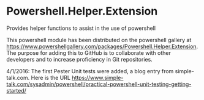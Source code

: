 # Powershell.Helper.Extension
Provides helper functions to assist in the use of powershell

This powershell module has been distributed on the powershell gallery at 
https://www.powershellgallery.com/packages/Powershell.Helper.Extension. 
The purpose for adding this to GitHub is to collaborate with other developers 
and to increase proficiency in Git repositories. 

4/1/2016: The first Pester Unit tests were added, a blog entry from simple-talk.com. Here is the URL https://www.simple-talk.com/sysadmin/powershell/practical-powershell-unit-testing-getting-started/